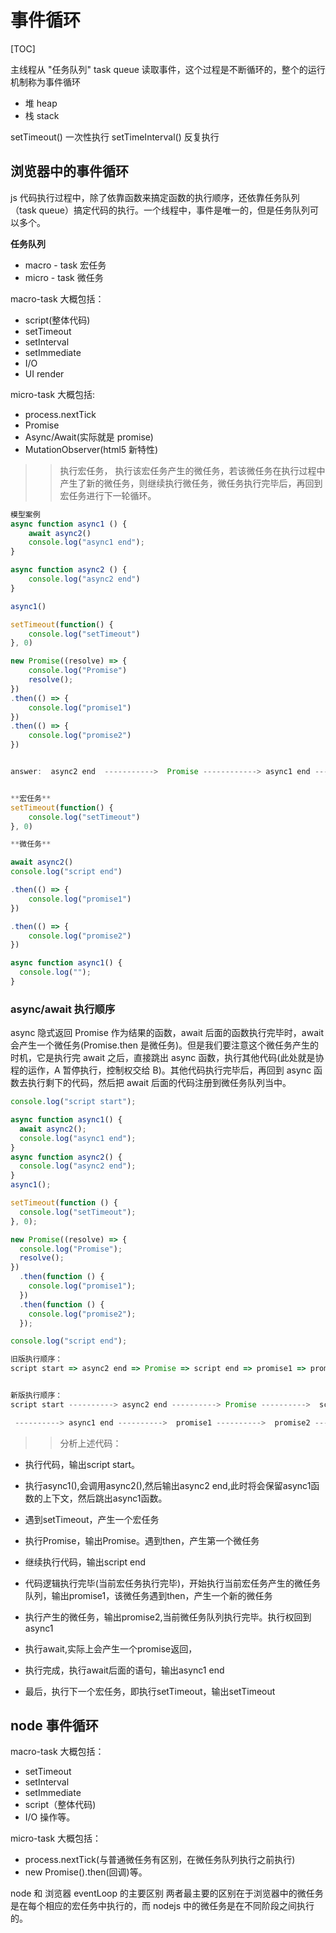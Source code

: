 <!-- 事件循环 -->

# 事件循环

[TOC]

主线程从 "任务队列" task queue 读取事件，这个过程是不断循环的，整个的运行机制称为事件循环

- 堆 heap
- 栈 stack

setTimeout() 一次性执行 setTimeInterval() 反复执行

## 浏览器中的事件循环

js 代码执行过程中，除了依靠函数来搞定函数的执行顺序，还依靠任务队列（task queue）搞定代码的执行。一个线程中，事件是唯一的，但是任务队列可以多个。

**任务队列**

- macro - task 宏任务
- micro - task 微任务

macro-task 大概包括：

- script(整体代码)
- setTimeout
- setInterval
- setImmediate
- I/O
- UI render

micro-task 大概包括:

- process.nextTick
- Promise
- Async/Await(实际就是 promise)
- MutationObserver(html5 新特性)

> > 执行宏任务， 执行该宏任务产生的微任务，若该微任务在执行过程中产生了新的微任务，则继续执行微任务，微任务执行完毕后，再回到宏任务进行下一轮循环。

```js
模型案例
async function async1 () {
    await async2()
    console.log("async1 end");
}

async function async2 () {
    console.log("async2 end")
}

async1()

setTimeout(function() {
    console.log("setTimeout")
}, 0)

new Promise((resolve) => {
    console.log("Promise")
    resolve();
})
.then(() => {
    console.log("promise1")
})
.then(() => {
    console.log("promise2")
})


answer:  async2 end  ----------->  Promise ------------> async1 end -------->   promise1 ------> promise2 ----------> setTimeout


**宏任务**
setTimeout(function() {
    console.log("setTimeout")
}, 0)

**微任务**

await async2()
console.log("script end")

.then(() => {
    console.log("promise1")
})

.then(() => {
    console.log("promise2")
})

```

```js
async function async1() {
  console.log("");
}
```

### async/await 执行顺序

async 隐式返回 Promise 作为结果的函数，await 后面的函数执行完毕时，await 会产生一个微任务(Promise.then 是微任务)。但是我们要注意这个微任务产生的时机，它是执行完 await 之后，直接跳出 async 函数，执行其他代码(此处就是协程的运作，A 暂停执行，控制权交给 B)。其他代码执行完毕后，再回到 async 函数去执行剩下的代码，然后把 await 后面的代码注册到微任务队列当中。

```js
console.log("script start");

async function async1() {
  await async2();
  console.log("async1 end");
}
async function async2() {
  console.log("async2 end");
}
async1();

setTimeout(function () {
  console.log("setTimeout");
}, 0);

new Promise((resolve) => {
  console.log("Promise");
  resolve();
})
  .then(function () {
    console.log("promise1");
  })
  .then(function () {
    console.log("promise2");
  });

console.log("script end");

旧版执行顺序：
script start => async2 end => Promise => script end => promise1 => promise2 => async1 end => setTimeout


新版执行顺序：
script start ----------> async2 end ----------> Promise ---------->  script end

 ----------> async1 end ---------->  promise1 ---------->  promise2 ---------->  setTimeout
```

>> 分析上述代码：

- 执行代码，输出script start。
- 执行async1(),会调用async2(),然后输出async2 end,此时将会保留async1函数的上下文，然后跳出async1函数。
- 遇到setTimeout，产生一个宏任务
- 执行Promise，输出Promise。遇到then，产生第一个微任务
- 继续执行代码，输出script end
- 代码逻辑执行完毕(当前宏任务执行完毕)，开始执行当前宏任务产生的微任务队列，输出promise1，该微任务遇到then，产生一个新的微任务
- 执行产生的微任务，输出promise2,当前微任务队列执行完毕。执行权回到async1
- 执行await,实际上会产生一个promise返回，

- 执行完成，执行await后面的语句，输出async1 end

- 最后，执行下一个宏任务，即执行setTimeout，输出setTimeout








## node 事件循环

macro-task 大概包括：

- setTimeout
- setInterval
- setImmediate
- script（整体代码)
- I/O 操作等。

micro-task 大概包括：

- process.nextTick(与普通微任务有区别，在微任务队列执行之前执行)
- new Promise().then(回调)等。

node 和 浏览器 eventLoop 的主要区别
两者最主要的区别在于浏览器中的微任务是在每个相应的宏任务中执行的，而 nodejs 中的微任务是在不同阶段之间执行的。
